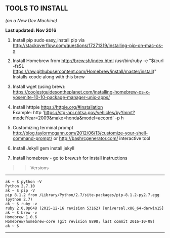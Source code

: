 ## TOOLS TO INSTALL 
*(on a New Dev Machine)*

**Last updated: Nov 2016**

1. Install pip
sudo easy_install pip  via http://stackoverflow.com/questions/17271319/installing-pip-on-mac-os-x 

2. Install Homebrew from http://brew.sh/index.html 
/usr/bin/ruby -e "$(curl -fsSL https://raw.githubusercontent.com/Homebrew/install/master/install)"
Installs xcode along with this brew



3. Install wget (using brew): https://coolestguidesontheplanet.com/installing-homebrew-os-x-yosemite-10-10-package-manager-unix-apps/ 

4. Install htttpie  https://httpie.org/#installation  
Example: 
http 'https://stg-api.nhtsa.gov/vehicles/byYmmt?modelYear=2009&make=honda&model=accord' -p h


5. Customizing terminal prompt http://blog.taylormcgann.com/2012/06/13/customize-your-shell-command-prompt/  or
http://bashrcgenerator.com/  interactive tool

6. Install Jekyll
gem install jekyll

7. Install homebrew - go to brew.sh for install instructions



>> Versions 

----
```
ak ~ $ python -V
Python 2.7.10
ak ~ $ pip -V
pip 8.1.2 from /Library/Python/2.7/site-packages/pip-8.1.2-py2.7.egg (python 2.7)
ak ~ $ ruby -v
ruby 2.0.0p648 (2015-12-16 revision 53162) [universal.x86_64-darwin15]
ak ~ $ brew -v
Homebrew 1.0.6
Homebrew/homebrew-core (git revision 8898; last commit 2016-10-08)
ak ~ $
```
----



